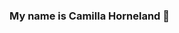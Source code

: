 ### My name is Camilla Horneland 👋

<!--

https://github.com/CamillaHorneland/CamillaHorneland/blob/main/GitHubProfile.png?raw=true
- :computer: I’m currently a student at Noroff where I study Front-end Development.
- 🌱 I live in Bergen with my family :raising_hand::man::girl::girl::girl:
- 👯 I’m looking to collaborate on ...
- 🤔 I’m looking for help with ...
- 💬 Ask me about ...
- 📫 How to reach me: ...
- 😄 Pronouns: ...
- ⚡ Fun fact: ...
-->
